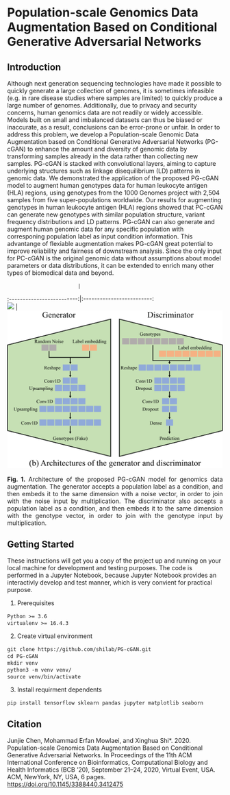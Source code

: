 # Population-scale Genomics Data Augmentation Based on Conditional Generative Adversarial Networks  

## Introduction
Although next generation sequencing technologies have made it possible to quickly generate a large collection of genomes, it is sometimes infeasible (e.g. in rare disease studies where samples are limited) to quickly produce a large number of genomes. Additionally, due to privacy and security concerns, human genomics data are not readily or widely accessible. Models built on small and imbalanced datasets can thus be biased or inaccurate, as a result, conclusions can be error-prone or unfair. In order to address this problem, we develop a Population-scale Genomic Data Augmentation based on Conditional Generative Adversarial Networks (PG-cGAN) to enhance the amount and diversity of genomic data by transforming samples already in the data rather than collecting new samples. PG-cGAN is stacked with convolutional layers, aiming to capture underlying structures such as linkage disequilibrium (LD) patterns in genomic data. We demonstrated the application of the proposed PG-cGAN model to augment human genotypes data for human leukocyte antigen (HLA) regions, using genotypes from the 1000 Genomes project with 2,504 samples from five super-populations worldwide. Our results for augmenting genotypes in human leukocyte antigen (HLA) regions showed that PC-cGAN can generate new genotypes with similar population structure, variant frequency distributions and LD patterns. PG-cGAN can also generate and augment human genomic data for any specific population with corresponing population label as input condition information. This advantange of flexiable augmentation makes PG-cGAN great potential to improve reliability and fairness of downstream analysis. Since the only input for PC-cGAN is the original genomic data without assumptions about model parameters or data distributions, it can be extended to enrich many other types of biomedical data and beyond. 

                           |  
:-------------------------:|:-------------------------:  
![](img/cGANs.png)         |  ![](img/G_D.png)  

<p align="justify"> <strong>Fig. 1.</strong> Architecture of the proposed PG-cGAN model for genomics data augmentation. 
The generator accepts a population label as a condition, and then embeds it to the same dimension with a noise vector, in order to join with the noise input by multiplication. The discriminator also accepts a population label as a condition, and then embeds it to the same dimension with the genotype vector, in order to join with the genotype input by multiplication. </p>

## Getting Started
These instructions will get you a copy of the project up and running on your local machine for development and testing purposes. The code is performed in a Jupyter Notebook, because Jupyter Notebook provides an interactivly develop and test manner, which is very convient for practical purpose. 

1. Prerequisites
```
Python >= 3.6 
virtualenv >= 16.4.3
```
2. Create virtual environment
```
git clone https://github.com/shilab/PG-cGAN.git
cd PG-cGAN
mkdir venv
python3 -m venv venv/
source venv/bin/activate
```
3. Install requirment dependents
```
pip install tensorflow sklearn pandas jupyter matplotlib seaborn
```

## Citation  
Junjie Chen, Mohammad Erfan Mowlaei, and Xinghua Shi*. 2020. Population-scale Genomics Data Augmentation Based on Conditional Generative Adversarial Networks. In Proceedings of the 11th ACM International Conference on Bioinformatics, Computational Biology and Health Informatics (BCB ’20), September 21–24, 2020, Virtual Event, USA. ACM, NewYork, NY, USA, 6 pages. https://doi.org/10.1145/3388440.3412475
